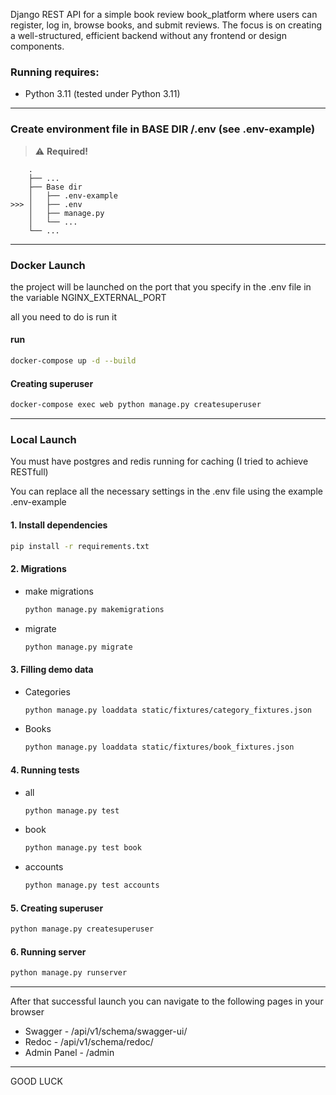 Django REST API for a simple book review book_platform where users can register, log in, browse books, and submit reviews. The focus is on creating a well-structured, efficient backend without any frontend or design components.

### Running requires:
- Python 3.11 (tested under Python 3.11)

---

### Create environment file in BASE DIR /.env (see .env-example)
> :warning: **Required!**
```text
    .
    ├── ...
    ├── Base dir
    │   ├── .env-example
>>> │   ├── .env
    │   ├── manage.py
    │   └── ...
    └── ...
```

---

### Docker Launch
the project will be launched on the port that you specify in the .env file in the variable 
NGINX_EXTERNAL_PORT

all you need to do is run it
#### run
```bash
docker-compose up -d --build
```
#### Creating superuser
```bash
docker-compose exec web python manage.py createsuperuser
```
---

### Local Launch
You must have postgres and redis running for caching (I tried to achieve RESTfull)

You can replace all the necessary settings in the .env file using the example .env-example
#### 1. Install dependencies
```bash
pip install -r requirements.txt
```

#### 2. Migrations
- make migrations
  ```bash
  python manage.py makemigrations
  ```
- migrate
  ```bash
  python manage.py migrate
  ```

#### 3. Filling demo data
- Categories
    ```bash 
    python manage.py loaddata static/fixtures/category_fixtures.json
    ```
- Books
    ```bash 
    python manage.py loaddata static/fixtures/book_fixtures.json
    ```

#### 4. Running tests
- all
    ```bash
    python manage.py test
    ```
- book
    ```bash
    python manage.py test book
    ```
- accounts
    ```bash
    python manage.py test accounts
    ```
#### 5. Creating superuser 
```bash
python manage.py createsuperuser
```

#### 6. Running server
```bash
python manage.py runserver
```
---

After that successful launch you can navigate to the following pages in your browser

- Swagger - /api/v1/schema/swagger-ui/
- Redoc - /api/v1/schema/redoc/
- Admin Panel - /admin
---

GOOD LUCK
